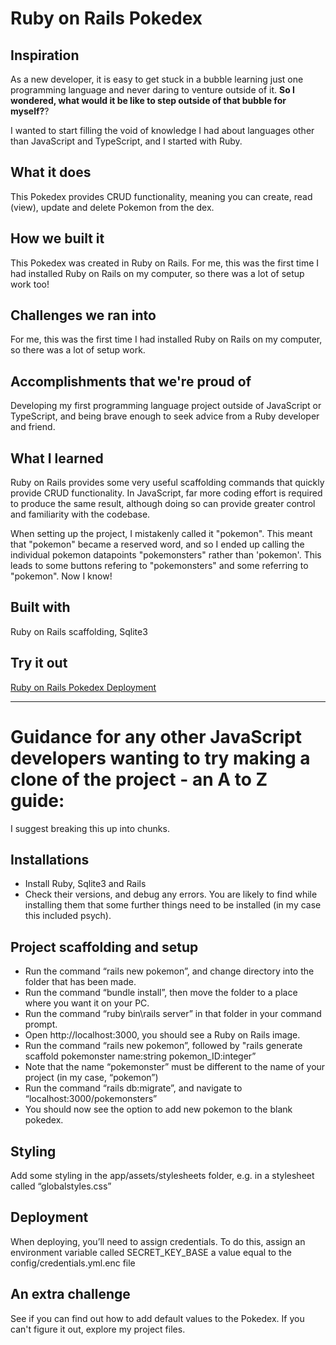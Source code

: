 # Ruby on Rails Pokedex

## Inspiration
As a new developer, it is easy to get stuck in a bubble learning just one programming language and never daring to venture outside of it. **So I wondered, what would it be like to step outside of that bubble for myself?**?

I wanted to start filling the void of knowledge I had about languages other than JavaScript and TypeScript, and I started with Ruby.

## What it does
This Pokedex provides CRUD functionality, meaning you can create, read (view), update and delete Pokemon from the dex. 

## How we built it
This Pokedex was created in Ruby on Rails. For me, this was the first time I had installed Ruby on Rails on my computer, so there was a lot of setup work too!

## Challenges we ran into
For me, this was the first time I had installed Ruby on Rails on my computer, so there was a lot of setup work.

## Accomplishments that we're proud of
Developing my first programming language project outside of JavaScript or TypeScript, and being brave enough to seek advice from a Ruby developer and friend.

## What I learned
Ruby on Rails provides some very useful scaffolding commands that quickly provide CRUD functionality. In JavaScript, far more coding effort is required to produce the same result, although doing so can provide greater control and familiarity with the codebase.

When setting up the project, I mistakenly called it "pokemon". This meant that "pokemon" became a reserved word, and so I ended up calling the individual pokemon datapoints "pokemonsters" rather than 'pokemon'. This leads to some buttons refering to "pokemonsters" and some referring to "pokemon". Now I know!

## Built with
Ruby on Rails scaffolding, Sqlite3

## Try it out
[Ruby on Rails Pokedex Deployment](https://rubyonrails-pokedex.onrender.com/pokemonsters)


______________________________________________________________________

# Guidance for any other JavaScript developers wanting to try making a clone of the project - an A to Z guide:
I suggest breaking this up into chunks.

## Installations
* Install Ruby, Sqlite3 and Rails
* Check their versions, and debug any errors. You are likely to find while installing them that some further things need to be installed (in my case this included psych).

## Project scaffolding and setup
* Run the command “rails new pokemon”, and change directory into the folder that has been made.
* Run the command “bundle install”, then move the folder to a place where you want it on your PC.
* Run the command “ruby bin\rails server” in that folder in your command prompt.
* Open http://localhost:3000, you should see a Ruby on Rails image.
* Run the command “rails new pokemon”, followed by "rails generate scaffold pokemonster name:string pokemon_ID:integer”
* Note that the name “pokemonster” must be different to the name of your project (in my case, “pokemon”)
* Run the command “rails db:migrate”, and navigate to “localhost:3000/pokemonsters”
* You should now see the option to add new pokemon to the blank pokedex.

## Styling
Add some styling in the app/assets/stylesheets folder, e.g. in a stylesheet called “globalstyles.css”

## Deployment
When deploying, you’ll need to assign credentials. To do this, assign an environment variable called SECRET_KEY_BASE a value equal to the config/credentials.yml.enc file

## An extra challenge
See if you can find out how to add default values to the Pokedex. If you can't figure it out, explore my project files.

